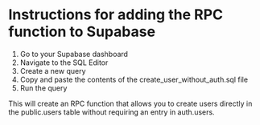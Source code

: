 # Instructions for adding the RPC function to Supabase

1. Go to your Supabase dashboard
2. Navigate to the SQL Editor
3. Create a new query
4. Copy and paste the contents of the create_user_without_auth.sql file
5. Run the query

This will create an RPC function that allows you to create users directly in the public.users table without requiring an entry in auth.users.
